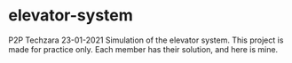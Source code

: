 # elevator-system
P2P Techzara 23-01-2021
Simulation of the elevator system.
This project is made for practice only.
Each member has their solution, and here is mine.
